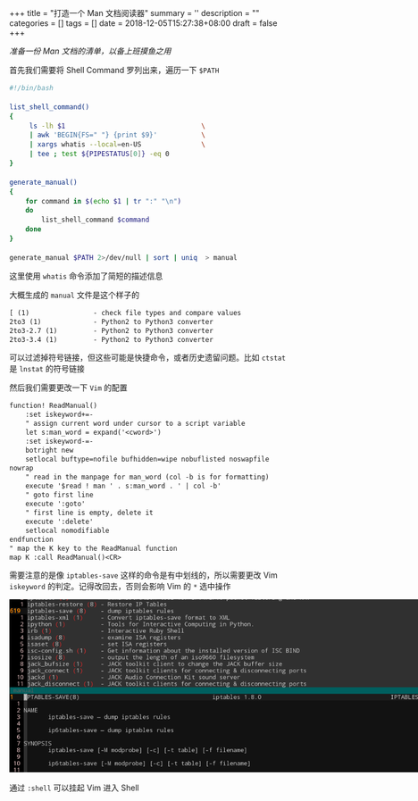 
+++
title = "打造一个 Man 文档阅读器"
summary = ''
description = ""
categories = []
tags = []
date = 2018-12-05T15:27:38+08:00
draft = false
+++

*准备一份 Man 文档的清单，以备上班摸鱼之用*

首先我们需要将 Shell Command 罗列出来，遍历一下 `$PATH`

```Bash
#!/bin/bash

list_shell_command()
{
     ls -lh $1                                  \
     | awk 'BEGIN{FS=" "} {print $9}'           \
     | xargs whatis --local=en-US               \
     | tee ; test ${PIPESTATUS[0]} -eq 0
}

generate_manual()
{
    for command in $(echo $1 | tr ":" "\n")
    do
        list_shell_command $command
    done
}

generate_manual $PATH 2>/dev/null | sort | uniq  > manual
```

这里使用 `whatis` 命令添加了简短的描述信息

大概生成的 `manual` 文件是这个样子的

```
[ (1)                - check file types and compare values
2to3 (1)             - Python2 to Python3 converter
2to3-2.7 (1)         - Python2 to Python3 converter
2to3-3.4 (1)         - Python2 to Python3 converter
```

可以过滤掉符号链接，但这些可能是快捷命令，或者历史遗留问题。比如 `ctstat` 是 `lnstat` 的符号链接


然后我们需要更改一下 `Vim` 的配置

```VimScript
function! ReadManual()
    :set iskeyword+=-
    " assign current word under cursor to a script variable
    let s:man_word = expand('<cword>')
    :set iskeyword-=-
    botright new
    setlocal buftype=nofile bufhidden=wipe nobuflisted noswapfile nowrap
    " read in the manpage for man_word (col -b is for formatting)
    execute '$read ! man ' . s:man_word . ' | col -b'
    " goto first line
    execute ':goto'
    " first line is empty, delete it
    execute ':delete'
    setlocal nomodifiable
endfunction
" map the K key to the ReadManual function
map K :call ReadManual()<CR>
```

需要注意的是像 `iptables-save` 这样的命令是有中划线的，所以需要更改 Vim `iskeyword` 的判定。记得改回去，否则会影响 Vim 的 `*` 选中操作

<img style="max-width:800px;" src="../../images/2018/12/2018-12-05-23-12-05----.png">


通过 `:shell` 可以挂起 Vim 进入 Shell
    